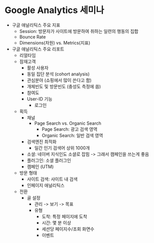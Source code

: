 # Google Analytics 세미나

- 구글 애널리틱스 주요 지표
    - Session: 방문자가 사이트에 방문하여 취하는 일련의 행동의 집합
    - Bounce Rate
    - Dimensions(차원) vs. Metrics(지표)
- 구글 애널리틱스 주요 리포트
    - 리얼타임
    - 잠재고객
        - 활성 사용자
        - 동일 집단 분석 (cohort analysis)
        - 관심분야 (쇼핑에서 많이 쓴다고 함)
        - 개체빈도 및 방문빈도 (충성도 측정에 씀)
        - 참여도
        - User-ID 기능
            - 로그인
    - 획득
        - 채널
            - Page Search vs. Organic Search
                - Page Search: 광고 검색 영역
                - Organic Search: 일반 검색 영역
        - 검색엔진 최적화
            - 일간 인기 검색어 상위 1000개
        - 소셜: 네이버 지식인도 소셜로 잡힘 -> 그래서 캠페인을 쓰는게 좋음
        - 플러그인: 소셜 플러그인
        - 캠페인 (UTM)
    - 방문 형태
        - 사이트 검색: 사이트 내 검색
        - 인페이지 애널리틱스
    - 전환
        - 골 설정
            - 관리 -> 보기 -> 목표
            - 유형
                - 도착: 특정 페이지에 도착
                - 시간: 몇 분 이상
                - 세션당 페이지수/조회 화면수
                - 이벤트
